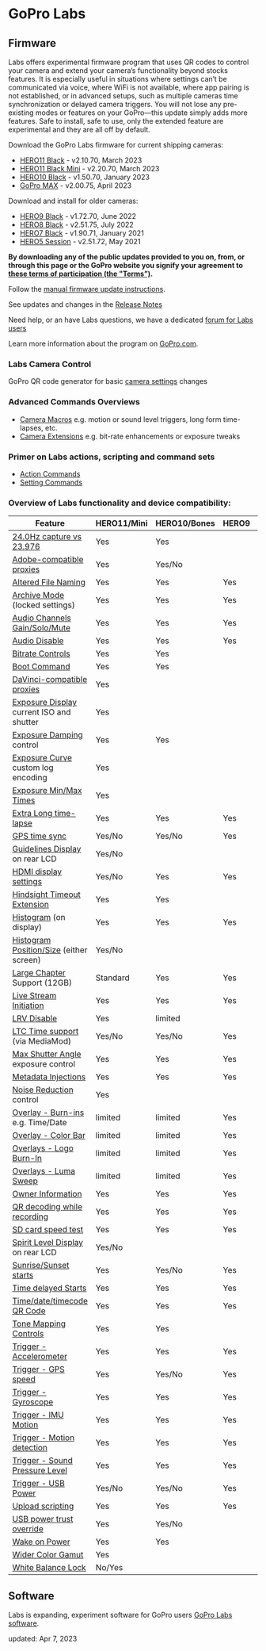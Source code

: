 # GoPro Labs

## Firmware

Labs offers experimental firmware program that uses QR codes to control your camera and extend your camera’s functionality beyond stocks features. 
It is especially useful in situations where settings can’t be communicated via voice, where WiFi is not available, where app pairing is not established, 
or in advanced setups, such as multiple cameras time synchronization or delayed camera triggers. You will not lose any pre-existing modes or features on 
your GoPro—this update simply adds more features.  Safe to install, safe to use, only the extended feature are experimental and they are all off by default. 

Download the GoPro Labs firmware for current shipping cameras:
- [HERO11 Black](https://bit.ly/LABS_H11_2_10_70) - v2.10.70, March 2023
- [HERO11 Black Mini](https://bit.ly/LABS_M11_2_20_70) - v2.20.70, March 2023
- [HERO10 Black](https://bit.ly/LABS_H10_1_50_70) - v1.50.70, January 2023
- [GoPro MAX](https://bit.ly/LABS_MAX_2_00_75) - v2.00.75, April 2023

Download and install for older cameras:
- [HERO9 Black](https://bit.ly/LABS_H9_1_72_70) - v1.72.70, June 2022
- [HERO8 Black](https://bit.ly/LABS_H8_2_51_75) - v2.51.75, July 2022
- [HERO7 Black](https://bit.ly/LABS_H7_1_90_71) - v1.90.71, January 2021
- [HERO5 Session](https://bit.ly/LABS_H5S_2_51_72) - v2.51.72, May 2021

**By downloading any of the public updates provided to you on, from, or through this page or the GoPro website you signify your agreement to [these terms of participation (the "Terms”)](https://gopro.com/content/dam/help/gopro-labs/Beta_Participation_Terms_and_Conditions.pdf).**

Follow the [manual firmware update instructions](install).

See updates and changes in the [Release Notes](https://gopro.github.io/labs/control/notes/)

Need help, or an have Labs questions, we have a dedicated [forum for Labs users](https://github.com/gopro/labs/discussions)

Learn more information about the program on [GoPro.com](https://gopro.com/info/gopro-labs).

### Labs Camera Control
 
GoPro QR code generator for basic [camera settings](https://gopro.github.io/labs/control/custom) changes

### Advanced Commands Overviews

- [Camera Macros](https://gopro.github.io/labs/control) e.g. motion or sound level triggers, long form time-lapses, etc.
- [Camera Extensions](https://gopro.github.io/labs/control/extensions) e.g. bit-rate enhancements or exposure tweaks

### Primer on Labs actions, scripting and command sets

- [Action Commands](https://gopro.github.io/labs/control/actions)
- [Setting Commands](https://gopro.github.io/labs/control/settings)

### Overview of Labs functionality and device compatibility: 

| Feature                                                                            | HERO11/Mini | HERO10/Bones | HERO9 | HERO8 | HERO7 | MAX |
|------------------------------------------------------------------------------------|-------------|--------------|-------|-------|-------|-----|
| [24.0Hz capture vs 23.976](https://gopro.github.io/labs/control/extensions)                 | Yes     | Yes     |       |       |       |     |
| [Adobe-compatible proxies](https://gopro.github.io/labs/control/proxies)                    | Yes     | Yes/No  |       |       |       |     |
| [Altered File Naming](https://gopro.github.io/labs/control/basename)                        | Yes     | Yes     | Yes   | Yes   | Yes   | Yes |
| [Archive Mode](https://gopro.github.io/labs/control/archive) (locked settings)              | Yes     | Yes     | Yes   | Yes   | Yes   | Yes |
| [Audio Channels Gain/Solo/Mute](https://gopro.github.io/labs/control/extensions)            | Yes     | Yes     | Yes   |       |       |     |
| [Audio Disable](https://gopro.github.io/labs/control/extensions)                            | Yes     | Yes     | Yes   |       |       |     |
| [Bitrate Controls](https://gopro.github.io/labs/control/extensions)                         | Yes     | Yes     |       |       |       |     |
| [Boot Command](https://gopro.github.io/labs/control/extensions)                             | Yes     | Yes     |       | Yes   |       |     |
| [DaVinci-compatible proxies](https://gopro.github.io/labs/control/proxies)                  | Yes     |         |       |       |       |     |
| [Exposure Display](https://gopro.github.io/labs/control/extensions) current ISO and shutter | Yes     |         |       |       |       |     |
| [Exposure Damping](https://gopro.github.io/labs/control/extensions) control                 | Yes     | Yes     |       |       |       |     |
| [Exposure Curve](https://gopro.github.io/labs/control/extensions) custom log encoding       | Yes     |         |       |       |       |     |
| [Exposure Min/Max Times](https://gopro.github.io/labs/control/extensions)                   | Yes     |         |       |       |       |     |
| [Extra Long time-lapse](https://gopro.github.io/labs/control/longtimelapse)                 | Yes     | Yes     | Yes   | Yes   | Yes   | Yes |
| [GPS time sync](https://gopro.github.io/labs/control/gpssync)                               | Yes/No  | Yes/No  | Yes   |       |       |     |
| [Guidelines Display](https://gopro.github.io/labs/control/extensions) on rear LCD           | Yes/No  |         |       |       |       |     |
| [HDMI display settings](https://gopro.github.io/labs/control/extensions)                    | Yes/No  | Yes     | Yes   |       |       |     |
| [Hindsight Timeout Extension](https://gopro.github.io/labs/control/extensions)              | Yes     | Yes     |       |       |       |     |
| [Histogram](https://gopro.github.io/labs/control/extensions) (on display)                   | Yes     | Yes     | Yes   | Yes   |       |     |
| [Histogram Position/Size](https://gopro.github.io/labs/control/extensions) (either screen)  | Yes/No  |         |       |       |       |     |
| [Large Chapter](https://gopro.github.io/labs/control/chapters) Support (12GB)               | Standard| Yes     | Yes   | Yes   |       | Yes |
| [Live Stream Initiation](https://gopro.github.io/labs/control/rtmp)                         | Yes     | Yes     | Yes   | Yes   |       |     |
| [LRV Disable](https://gopro.github.io/labs/control/extensions)                              | Yes     | limited |       |       |       |     |
| [LTC Time support](https://gopro.github.io/labs/control/ltc) (via MediaMod)                 | Yes/No  | Yes/No  | Yes   |       |       |     |
| [Max Shutter Angle](https://gopro.github.io/labs/control/maxshut) exposure control          | Yes     | Yes     | Yes   | Yes   | Yes   | Yes |
| [Metadata Injections](https://gopro.github.io/labs/control/extensions)                      | Yes     | Yes     | Yes   | Yes   | Yes   | Yes |
| [Noise Reduction](https://gopro.github.io/labs/control/extensions) control                  | Yes     |         |       |       |       |     |
| [Overlay - Burn-ins](https://gopro.github.io/labs/control/overlays) e.g. Time/Date          | limited | limited | Yes   | Yes   |       |     |
| [Overlay - Color Bar](https://gopro.github.io/labs/control/extensions)                      | limited | limited | Yes   | Yes   |       |     |
| [Overlays - Logo Burn-In](https://gopro.github.io/labs/control/logo)                        | limited | limited | Yes   |       |       |     |
| [Overlays - Luma Sweep](https://gopro.github.io/labs/control/extensions)                    | limited | limited | Yes   | Yes   |       |     |
| [Owner Information](https://gopro.github.io/labs/control/owner)                             | Yes     | Yes     | Yes   | Yes   | Yes   | Yes |
| [QR decoding while recording](https://gopro.github.io/labs/control/extensions)              | Yes     | Yes     | Yes   | Yes   | Yes   | Yes |
| [SD card speed test](https://gopro.github.io/labs/control/extensions)                       | Yes     | Yes     | Yes   | Yes   |       |     |
| [Spirit Level Display](https://gopro.github.io/labs/control/extensions) on rear LCD         | Yes/No  |         |       |       |       |     |
| [Sunrise/Sunset starts](https://gopro.github.io/labs/control/solartimelapse)                | Yes     | Yes/No  | Yes   | Yes   | Yes   | Yes |
| [Time delayed Starts](https://gopro.github.io/labs/control/custom)                          | Yes     | Yes     | Yes   | Yes   | Yes   | Yes |
| [Time/date/timecode QR Code](https://gopro.github.io/labs/control/precisiontime)            | Yes     | Yes     | Yes   | Yes   | Yes   | Yes |
| [Tone Mapping Controls](https://gopro.github.io/labs/control/extensions)                    | Yes     | Yes     |       |       |       |     |
| [Trigger - Accelerometer](https://gopro.github.io/labs/control/imutrigger)                  | Yes     | Yes     | Yes   | Yes   | Yes   | Yes |
| [Trigger - GPS speed](https://gopro.github.io/labs/control/speedtrigger)                    | Yes     | Yes/No  | Yes   | Yes   | Yes   | Yes |
| [Trigger - Gyroscope](https://gopro.github.io/labs/control/imutrigger)                      | Yes     | Yes     | Yes   | Yes   | Yes   | Yes |
| [Trigger - IMU Motion](https://gopro.github.io/labs/control/imutrigger)                     | Yes     | Yes     | Yes   | Yes   | Yes   | Yes |
| [Trigger - Motion detection](https://gopro.github.io/labs/control/motion)                   | Yes     | Yes     | Yes   | Yes   | Yes   | Yes |
| [Trigger - Sound Pressure Level](https://gopro.github.io/labs/control/spltrigger)           | Yes     | Yes     | Yes   |       |       |     |
| [Trigger - USB Power](https://gopro.github.io/labs/control/usb)                             | Yes/No  | Yes/No  | Yes   | Yes   |       | Yes |
| [Upload scripting](https://gopro.github.io/labs/control/dailytl)                            | Yes     | Yes     | Yes   |       |       |     |
| [USB power trust override](https://gopro.github.io/labs/control/extensions)                 | Yes     | Yes/No  |       |       |       |     |
| [Wake on Power](https://gopro.github.io/labs/control/extensions)                            | Yes     | Yes     |       | Yes   |       |     |
| [Wider Color Gamut](https://gopro.github.io/labs/control/extensions)                        | Yes     |         |       |       |       |     |
| [White Balance Lock](https://gopro.github.io/labs/control/extensions)                       | No/Yes  |         |       |       |       |     |

## Software 

Labs is expanding, experiment software for GoPro users [GoPro Labs software](software).

updated: Apr 7, 2023<br>
